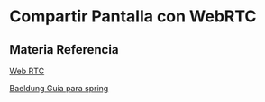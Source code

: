 # Compartir Pantalla con WebRTC

## Materia Referencia

[Web RTC](https://webrtc.org/getting-started/peer-connections)


[Baeldung Guia para spring](https://www.baeldung.com/webrtc)
